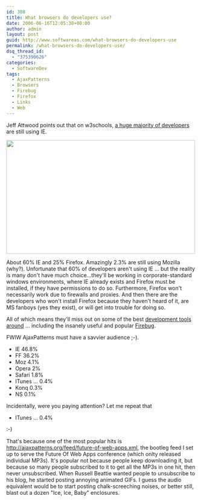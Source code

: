 ```yaml
---
id: 308
title: What browsers do developers use?
date: 2006-06-16T12:05:38+00:00
author: admin
layout: post
guid: http://www.softwareas.com/what-browsers-do-developers-use
permalink: /what-browsers-do-developers-use/
dsq_thread_id:
  - "375390626"
categories:
  - SoftwareDev
tags:
  - AjaxPatterns
  - Browsers
  - Firebug
  - Firefox
  - Links
  - Web
---
```

Jeff Attwood points out that on w3schools, <a href="http://www.codinghorror.com/blog/archives/000607.html">a huge majority of developers</a> are still using IE.

<img 
src="http://img144.imageshack.us/img144/5996/w3cschoolsbrowsersharegraph5bi.png" width="500" height="300">

About 60% IE and 25% Firefox. Amazingly 2.3% are still using Mozilla (why?). Unfortunate that 60% of developers aren't using IE ... but the reality is many don't have much choice...they'll be working in corporate-standard windows environments, where IE already exists and Firefox must be installed, if they have permissions to do so. Furthermore, Firefox won't necessarily work due to firewalls and proxies. And then there are the developers who won't install Firefox because they haven't heard of it, are MS fanboys (yes they exist), or will get into trouble for doing so.

All of which means they'll miss out on some of the best <a href="http://ajaxpatterns.org/Ajax_Tools">development tools around</a> ... including the insanely useful and popular <a href="http://www.joehewitt.com/software/firebug/">Firebug</a>.

FWIW AjaxPatterns must have a savvier audience ;-).

* IE 46.8%
* FF 36.2%
* Moz 4.1%
* Opera 2%
* Safari 1.8%
* ITunes ... 0.4%
* Konq 0.3%
* NS 0.1%

Incidentally, were you paying attention? Let me repeat that

* ITunes ... 0.4%

:-)

That's because one of the most popular hits is http://ajaxpatterns.org/feed/future-of-web-apps.xml, the bootleg feed I set up to serve the Future Of Web Apps conference (which onlty released individual MP3s). It's popular not because people keep downloading it, but because so many people subscribed to it to get all the MP3s in one hit, then never unsubscribed. When Russell Beattie wanted people to unsubscribe to his blog, he  started posting annoying animated GIFs. I guess the audio equivalent would be to start posting chalk-screeching noises, or better still, blast out a dozen "Ice, Ice, Baby" enclosures.
